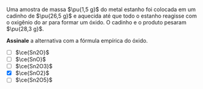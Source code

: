 Uma amostra de massa $\pu{1,5 g}$ do metal estanho foi colocada em um cadinho de $\pu{26,5 g}$ e aquecida até que todo o estanho reagisse com o oxigênio do ar para formar um óxido. O cadinho e o produto pesaram $\pu{28,3 g}$.

**Assinale** a alternativa com a fórmula empírica do óxido.

- [ ] $\ce{Sn2O}$
- [ ] $\ce{SnO}$
- [ ] $\ce{Sn2O3}$
- [x] $\ce{SnO2}$
- [ ] $\ce{Sn2O5}$
